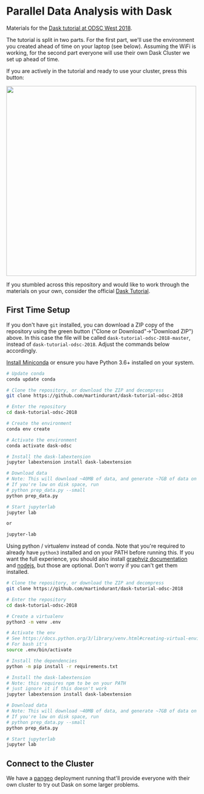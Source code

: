 # Parallel Data Analysis with Dask

Materials for the [Dask tutorial at ODSC West 2018](https://odsc.com/training/portfolio/cloud-native-data-science-with-dask).

The tutorial is split in two parts. For the first part, we'll use the
environment you created ahead of time on your laptop (see below). Assuming the
WiFi is working, for the second part everyone will use their own Dask Cluster we
set up ahead of time.

If you are actively in the tutorial and ready to use your cluster, press this
button:

<a href="http://binder.pangeo.io/v2/gh/TomAugspurger/dask-tutorial-odsc-2018/master">
  <img src="http://binder.pangeo.io/badge.svg"
       width="500px">
</a>

If you stumbled across this repository and would like to work through the
materials on your own, consider the official [Dask
Tutorial](https://github.com/dask/dask-tutorial).

## First Time Setup

If you don't have `git` installed, you can download a ZIP copy of the repository using the green button
("Clone or Download"->"Download ZIP") above.
In this case the file will be called `dask-tutorial-odsc-2018-master`, instead of `dask-tutorial-odsc-2018`.
Adjust the commands below accordingly.

[Install Miniconda](https://conda.io/miniconda.html) or ensure you have Python 3.6+ installed on your system.

```bash
# Update conda
conda update conda

# Clone the repository, or download the ZIP and decompress
git clone https://github.com/martindurant/dask-tutorial-odsc-2018

# Enter the repository
cd dask-tutorial-odsc-2018

# Create the environment
conda env create

# Activate the environment
conda activate dask-odsc

# Install the dask-labextension
jupyter labextension install dask-labextension

# Download data
# Note: This will download ~40MB of data, and generate ~7GB of data on disk
# If you're low on disk space, run
# python prep_data.py --small
python prep_data.py

# Start jupyterlab
jupyter lab

or

jupyter-lab
```

Using python / virtualenv instead of conda. Note that you're required to already
have `python3` installed and on your PATH before running this. If you want the
full experience, you should also install [graphviz documentation](https://graphviz.gitlab.io/download/)
and [nodejs](https://nodejs.org/en/), but those are optional. Don't worry if you can't
get them installed.

```bash
# Clone the repository, or download the ZIP and decompress
git clone https://github.com/martindurant/dask-tutorial-odsc-2018

# Enter the repository
cd dask-tutorial-odsc-2018

# Create a virtualenv
python3 -m venv .env

# Activate the env
# See https://docs.python.org/3/library/venv.html#creating-virtual-environments
# For bash it's
source .env/bin/activate

# Install the dependencies
python -m pip install -r requirements.txt

# Install the dask-labextension
# Note: this requires npm to be on your PATH
# just ignore it if this doesn't work
jupyter labextension install dask-labextension

# Download data
# Note: This will download ~40MB of data, and generate ~7GB of data on disk
# If you're low on disk space, run
# python prep_data.py --small
python prep_data.py

# Start jupyterlab
jupyter lab
```

## Connect to the Cluster

We have a [pangeo](https://github.com/pangeo-data/pangeo) deployment running that'll provide everyone with their own
cluster to try out Dask on some larger problems.
